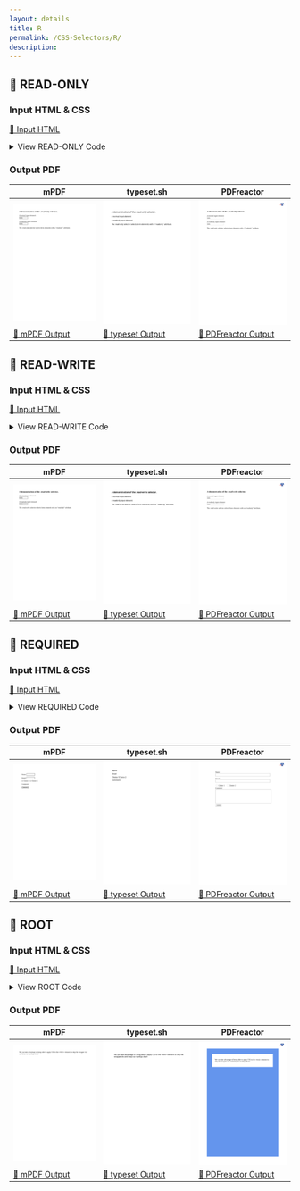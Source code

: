 ```yaml
---
layout: details
title: R
permalink: /CSS-Selectors/R/
description: 
---
```




## 🔬 READ-ONLY

### Input HTML & CSS

[📄 Input HTML](https://raw.githubusercontent.com/azettl/compare.html2pdf.tools/master//html/CSS%20Selectors/R/read-only.html)

<details>
    <summary>
        View READ-ONLY Code
    </summary>
    <pre>
        <code>
            &lt;!DOCTYPE html&gt;
&lt;!-- Sample from https://www.w3schools.com/cssref/tryit.asp?filename=trycss_sel_read-only --&gt;
&lt;html lang=&quot;en&quot;&gt;
    &lt;head&gt;
        &lt;style&gt;
        input:-moz-read-only { /* For Firefox */
  background-color: yellow;
}

input:read-only {
  background-color: yellow;
}
        &lt;/style&gt;
    &lt;/head&gt;
    &lt;body&gt;
        &lt;h3&gt;A demonstration of the :read-only selector.&lt;/h3&gt;

        &lt;p&gt;A normal input element:&lt;br&gt;&lt;input value=&quot;hello&quot;&gt;&lt;/p&gt;
        
        &lt;p&gt;A readonly input element:&lt;br&gt;&lt;input readonly value=&quot;hello&quot;&gt;&lt;/p&gt;
        
        &lt;p&gt;The :read-only selector selects form elements with a &quot;readonly&quot; attribute.&lt;/p&gt;
        
    &lt;/body&gt;
&lt;/html&gt;
        </code>
    </pre>
</details>

### Output PDF

| mPDF | typeset.sh | PDFreactor |
|---------|---------|---------|
| ![mPDF Preview](mpdf__html_CSS_Selectors_R_read-only.html.png) | ![typeset Preview](typeset__html_CSS_Selectors_R_read-only.html.png) | ![PDFreactor Preview](pdfreactor__html_CSS_Selectors_R_read-only.html.png) |
| [📕 mPDF Output](mpdf__html_CSS_Selectors_R_read-only.html.pdf) | [📕 typeset Output](typeset__html_CSS_Selectors_R_read-only.html.pdf) | [📕 PDFreactor Output](pdfreactor__html_CSS_Selectors_R_read-only.html.pdf) |

## 🔬 READ-WRITE

### Input HTML & CSS

[📄 Input HTML](https://raw.githubusercontent.com/azettl/compare.html2pdf.tools/master//html/CSS%20Selectors/R/read-write.html)

<details>
    <summary>
        View READ-WRITE Code
    </summary>
    <pre>
        <code>
            &lt;!DOCTYPE html&gt;
&lt;!-- Sample from https://www.w3schools.com/cssref/tryit.asp?filename=trycss_sel_read-write --&gt;
&lt;html lang=&quot;en&quot;&gt;
    &lt;head&gt;
        &lt;style&gt;
        input:-moz-read-write { /* For Firefox */
  background-color: yellow;
}

input:read-write {
  background-color: yellow;
}
        &lt;/style&gt;
    &lt;/head&gt;
    &lt;body&gt;
    
&lt;h3&gt;A demonstration of the :read-write selector.&lt;/h3&gt;

&lt;p&gt;A normal input element:&lt;br&gt;&lt;input value=&quot;hello&quot;&gt;&lt;/p&gt;

&lt;p&gt;A readonly input element:&lt;br&gt;&lt;input readonly value=&quot;hello&quot;&gt;&lt;/p&gt;

&lt;p&gt;The :read-write selector selects form elements with no &quot;readonly&quot; attribute.&lt;/p&gt;

    &lt;/body&gt;
&lt;/html&gt;
        </code>
    </pre>
</details>

### Output PDF

| mPDF | typeset.sh | PDFreactor |
|---------|---------|---------|
| ![mPDF Preview](mpdf__html_CSS_Selectors_R_read-write.html.png) | ![typeset Preview](typeset__html_CSS_Selectors_R_read-write.html.png) | ![PDFreactor Preview](pdfreactor__html_CSS_Selectors_R_read-write.html.png) |
| [📕 mPDF Output](mpdf__html_CSS_Selectors_R_read-write.html.pdf) | [📕 typeset Output](typeset__html_CSS_Selectors_R_read-write.html.pdf) | [📕 PDFreactor Output](pdfreactor__html_CSS_Selectors_R_read-write.html.pdf) |

## 🔬 REQUIRED

### Input HTML & CSS

[📄 Input HTML](https://raw.githubusercontent.com/azettl/compare.html2pdf.tools/master//html/CSS%20Selectors/R/required.html)

<details>
    <summary>
        View REQUIRED Code
    </summary>
    <pre>
        <code>
            &lt;!DOCTYPE html&gt;
&lt;!-- Sample from https://css-tricks.com/almanac/selectors/r/required/ --&gt;
&lt;html lang=&quot;en&quot;&gt;
    &lt;head&gt;
        &lt;style&gt;
        input:required,
textarea:required {
  border-color: red !important;
}
input:required + label {
  color: red;
}

form {
  padding: 20px; 
  max-width: 500px;
  margin: 0 auto;
}
form div {
  padding: 5px;
}
label {
  display: block;
}
input + label {
  display: inline-block;
  margin-right: 10px;
}

input[type=text],
input[type=email],
textarea {
  border: 1px solid #999;
  padding: 5px;
  width: 100%;
}
        &lt;/style&gt;
    &lt;/head&gt;
    &lt;body&gt;
        &lt;form&gt;
  
            &lt;div&gt;
              &lt;label for=&quot;name&quot;&gt;Name&lt;/label&gt;
              &lt;input type=&quot;text&quot; name=&quot;name&quot; id=&quot;name&quot; /&gt;
            &lt;/div&gt;
            
            &lt;div&gt;
              &lt;label for=&quot;email&quot;&gt;Email&lt;/label&gt;
              &lt;input type=&quot;email&quot; name=&quot;email&quot; id=&quot;email&quot; required /&gt;
            &lt;/div&gt;
          
            &lt;div&gt;
              &lt;input type=&quot;radio&quot; name=&quot;radio-choice&quot; id=&quot;radio-choice-1&quot; value=&quot;choice-1&quot; required /&gt;
              &lt;label for=&quot;radio-choice-1&quot;&gt;Choice 1&lt;/label&gt;
              
              &lt;input type=&quot;radio&quot; name=&quot;radio-choice&quot; id=&quot;radio-choice-2&quot; value=&quot;choice-2&quot; required /&gt;
              &lt;label for=&quot;radio-choice-2&quot;&gt;Choice 2&lt;/label&gt;
            &lt;/div&gt;
              
            &lt;div&gt;
              &lt;label for=&quot;textarea&quot;&gt;Comment&lt;/label&gt;
              &lt;textarea cols=&quot;40&quot; rows=&quot;8&quot; name=&quot;textarea&quot; id=&quot;textarea&quot; required&gt;&lt;/textarea&gt;
            &lt;/div&gt;
          
            &lt;div class=&quot;buttons&quot;&gt;
              &lt;input type=&quot;submit&quot; value=&quot;Submit&quot; /&gt;
            &lt;/div&gt;
          &lt;/form&gt;  
    &lt;/body&gt;
&lt;/html&gt;
        </code>
    </pre>
</details>

### Output PDF

| mPDF | typeset.sh | PDFreactor |
|---------|---------|---------|
| ![mPDF Preview](mpdf__html_CSS_Selectors_R_required.html.png) | ![typeset Preview](typeset__html_CSS_Selectors_R_required.html.png) | ![PDFreactor Preview](pdfreactor__html_CSS_Selectors_R_required.html.png) |
| [📕 mPDF Output](mpdf__html_CSS_Selectors_R_required.html.pdf) | [📕 typeset Output](typeset__html_CSS_Selectors_R_required.html.pdf) | [📕 PDFreactor Output](pdfreactor__html_CSS_Selectors_R_required.html.pdf) |

## 🔬 ROOT

### Input HTML & CSS

[📄 Input HTML](https://raw.githubusercontent.com/azettl/compare.html2pdf.tools/master//html/CSS%20Selectors/R/root.html)

<details>
    <summary>
        View ROOT Code
    </summary>
    <pre>
        <code>
            &lt;!DOCTYPE html&gt;
&lt;!-- Sample from https://css-tricks.com/almanac/selectors/r/root/ --&gt;
&lt;html lang=&quot;en&quot;&gt;
    &lt;head&gt;
        &lt;style&gt;
        :root {
  background-color: cornflowerblue;
  padding: 3em;
}

body {
  background-color: white;
  padding: 1.5em;
}
        &lt;/style&gt;
    &lt;/head&gt;
    &lt;body&gt;
        &lt;p&gt;We can take advantage of being able to apply CSS to the &lt;code&gt;&amp;lt;html&amp;gt;&lt;/code&gt; element to skip the wrapper &lt;code&gt;div&lt;/code&gt; and keep our markup clean!&lt;/p&gt;
    &lt;/body&gt;
&lt;/html&gt;
        </code>
    </pre>
</details>

### Output PDF

| mPDF | typeset.sh | PDFreactor |
|---------|---------|---------|
| ![mPDF Preview](mpdf__html_CSS_Selectors_R_root.html.png) | ![typeset Preview](typeset__html_CSS_Selectors_R_root.html.png) | ![PDFreactor Preview](pdfreactor__html_CSS_Selectors_R_root.html.png) |
| [📕 mPDF Output](mpdf__html_CSS_Selectors_R_root.html.pdf) | [📕 typeset Output](typeset__html_CSS_Selectors_R_root.html.pdf) | [📕 PDFreactor Output](pdfreactor__html_CSS_Selectors_R_root.html.pdf) |


